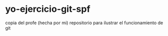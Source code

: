 # yo-ejercicio-git-spf
copia del profe (hecha por mi) repositorio para ilustrar el funcionamiento de git
